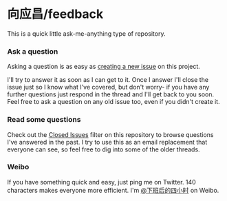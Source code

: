 # 向应昌/feedback

This is a quick little ask-me-anything type of repository.

### Ask a question

Asking a question is as easy as
[creating a new issue](https://github.com/xiangyingchang/xiangyingchang.github.com/issues/new) on this
project.

I'll try to answer it as soon as I can get to it. Once I answer I'll close the
issue just so I know what I've covered, but don't worry- if you have any further
questions just respond in the thread and I'll get back to you soon. Feel free to
ask a question on any old issue too, even if you didn't create it.

### Read some questions

Check out the [Closed Issues](https://github.com/xiangyingchang/feedback/issues?sort=created&direction=desc&state=closed&page=1)
filter on this repository to browse questions I've answered in the past. I try
to use this as an email replacement that everyone can see, so feel free to dig
into some of the older threads.

### Weibo

If you have something quick and easy, just ping me on Twitter. 140 characters
makes everyone more efficient. I'm [@下班后的四小时](http://weibo.com/xiangyingchang) on
Weibo.

